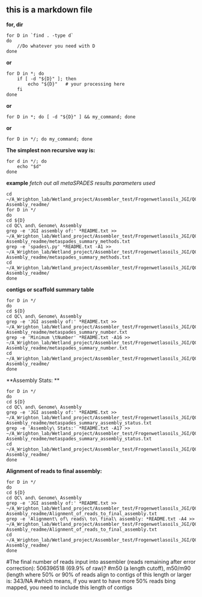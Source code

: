 ## this is a markdown file

**for, dir**

```console
for D in `find . -type d`
do
    //Do whatever you need with D
done
```
**or**

```console
for D in *; do
    if [ -d "${D}" ]; then
        echo "${D}"   # your processing here
    fi
done
```

**or**
```console
for D in *; do [ -d "${D}" ] && my_command; done
```

**or**
```console
for D in */; do my_command; done
```

**The simplest non recursive way is:**
```console
for d in */; do
    echo "$d"
done
```

**example**
*fetch out all metaSPADES results*
*parameters used*

```console
cd ~/A_Wrighton_lab/Wetland_project/Assembler_test/Frogenwetlasoils_JGI/QC_Genome\ Assembly_readme/
for D in */
do
cd ${D}
cd QC\ and\ Genome\ Assembly
grep -e 'JGI assembly of:' *README.txt >> ~/A_Wrighton_lab/Wetland_project/Assembler_test/Frogenwetlasoils_JGI/QC_Genome\ Assembly_readme/metaspades_summary_methods.txt
grep -e 'spades\.py' *README.txt -A1 >> ~/A_Wrighton_lab/Wetland_project/Assembler_test/Frogenwetlasoils_JGI/QC_Genome\ Assembly_readme/metaspades_summary_methods.txt
cd ~/A_Wrighton_lab/Wetland_project/Assembler_test/Frogenwetlasoils_JGI/QC_Genome\ Assembly_readme/
done

```

**contigs or scaffold summary table**

```console
for D in */
do
cd ${D}
cd QC\ and\ Genome\ Assembly
grep -e 'JGI assembly of:' *README.txt >> ~/A_Wrighton_lab/Wetland_project/Assembler_test/Frogenwetlasoils_JGI/QC_Genome\ Assembly_readme/metaspades_summary_number.txt
grep -e 'Minimum \tNumber' *README.txt -A16 >> ~/A_Wrighton_lab/Wetland_project/Assembler_test/Frogenwetlasoils_JGI/QC_Genome\ Assembly_readme/metaspades_summary_number.txt
cd ~/A_Wrighton_lab/Wetland_project/Assembler_test/Frogenwetlasoils_JGI/QC_Genome\ Assembly_readme/
done
```

**Assembly Stats: **

```console
for D in */
do
cd ${D}
cd QC\ and\ Genome\ Assembly
grep -e 'JGI assembly of:' *README.txt >> ~/A_Wrighton_lab/Wetland_project/Assembler_test/Frogenwetlasoils_JGI/QC_Genome\ Assembly_readme/metaspades_summary_assembly_status.txt
grep -e 'Assembly\ Stats:' *README.txt -A17 >> ~/A_Wrighton_lab/Wetland_project/Assembler_test/Frogenwetlasoils_JGI/QC_Genome\ Assembly_readme/metaspades_summary_assembly_status.txt
cd ~/A_Wrighton_lab/Wetland_project/Assembler_test/Frogenwetlasoils_JGI/QC_Genome\ Assembly_readme/
done
```

**Alignment of reads to final assembly:**

```console
for D in */
do
cd ${D}
cd QC\ and\ Genome\ Assembly
grep -e 'JGI assembly of:' *README.txt >> ~/A_Wrighton_lab/Wetland_project/Assembler_test/Frogenwetlasoils_JGI/QC_Genome\ Assembly_readme/Alignment_of_reads_to_final_assembly.txt
grep -e 'Alignment\ of\ reads\ to\ final\ assembly: *README.txt -A4 >> ~/A_Wrighton_lab/Wetland_project/Assembler_test/Frogenwetlasoils_JGI/QC_Genome\ Assembly_readme/Alignment_of_reads_to_final_assembly.txt
cd ~/A_Wrighton_lab/Wetland_project/Assembler_test/Frogenwetlasoils_JGI/QC_Genome\ Assembly_readme/
done
```

#The final number of reads input into assembler (reads remaining after error correction): 506396518 (69.9% of raw)?
#m50 (a length cutoff), m50/m90 (length where 50% or 90% of reads align to contigs of this length or larger is: 343/NA
#which means, if you want to have more 50% reads bing mapped, you need to include this length of contigs
